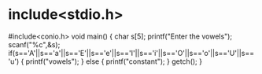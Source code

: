 # include<stdio.h>
#include<conio.h>
void main()
{
char s[5];
 printf("Enter the vowels");
 scanf("%c",&s);
 if(s=='A'||s=='a'||s=='E'||s=='e'||s=='I'||s=='i'||s=='O'||s=='o'||s=='U'||s=='u')
 {
  printf("vowels");
  }
else
{
 printf("constant");
 }
 getch();
 }
